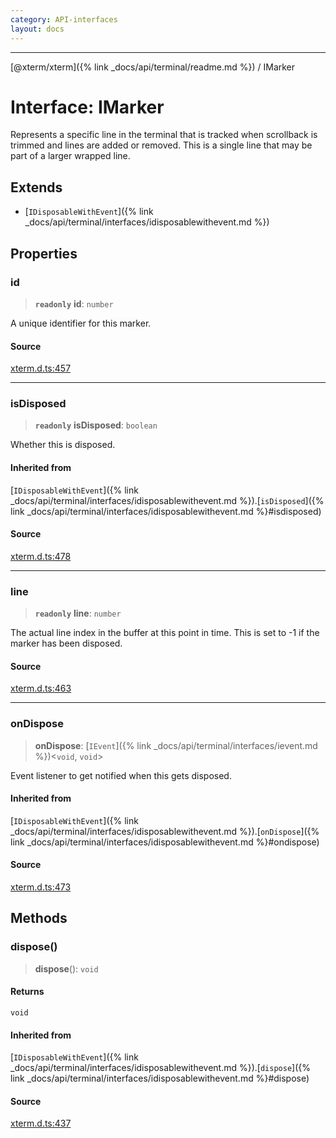 ```yaml
---
category: API-interfaces
layout: docs
---
```



***

[@xterm/xterm]({% link _docs/api/terminal/readme.md %}) / IMarker

# Interface: IMarker

Represents a specific line in the terminal that is tracked when scrollback
is trimmed and lines are added or removed. This is a single line that may
be part of a larger wrapped line.

## Extends

- [`IDisposableWithEvent`]({% link _docs/api/terminal/interfaces/idisposablewithevent.md %})

## Properties

### id

> **`readonly`** **id**: `number`

A unique identifier for this marker.

#### Source

[xterm.d.ts:457](https://github.com/xtermjs/xterm.js/blob/5.4.0/typings/xterm.d.ts#L457)

***

### isDisposed

> **`readonly`** **isDisposed**: `boolean`

Whether this is disposed.

#### Inherited from

[`IDisposableWithEvent`]({% link _docs/api/terminal/interfaces/idisposablewithevent.md %}).[`isDisposed`]({% link _docs/api/terminal/interfaces/idisposablewithevent.md %}#isdisposed)

#### Source

[xterm.d.ts:478](https://github.com/xtermjs/xterm.js/blob/5.4.0/typings/xterm.d.ts#L478)

***

### line

> **`readonly`** **line**: `number`

The actual line index in the buffer at this point in time. This is set to
-1 if the marker has been disposed.

#### Source

[xterm.d.ts:463](https://github.com/xtermjs/xterm.js/blob/5.4.0/typings/xterm.d.ts#L463)

***

### onDispose

> **onDispose**: [`IEvent`]({% link _docs/api/terminal/interfaces/ievent.md %})\<`void`, `void`\>

Event listener to get notified when this gets disposed.

#### Inherited from

[`IDisposableWithEvent`]({% link _docs/api/terminal/interfaces/idisposablewithevent.md %}).[`onDispose`]({% link _docs/api/terminal/interfaces/idisposablewithevent.md %}#ondispose)

#### Source

[xterm.d.ts:473](https://github.com/xtermjs/xterm.js/blob/5.4.0/typings/xterm.d.ts#L473)

## Methods

### dispose()

> **dispose**(): `void`

#### Returns

`void`

#### Inherited from

[`IDisposableWithEvent`]({% link _docs/api/terminal/interfaces/idisposablewithevent.md %}).[`dispose`]({% link _docs/api/terminal/interfaces/idisposablewithevent.md %}#dispose)

#### Source

[xterm.d.ts:437](https://github.com/xtermjs/xterm.js/blob/5.4.0/typings/xterm.d.ts#L437)
